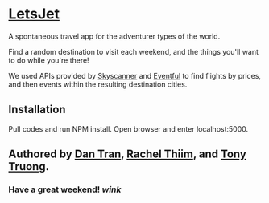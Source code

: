 # [LetsJet](https://guarded-coast-59676.herokuapp.com/)

A spontaneous travel app for the adventurer types of the world.

Find a random destination to visit each weekend, and the things you'll want to do while you're there!

We used APIs provided by [Skyscanner](https://www.skyscanner.com/) and [Eventful](http://houston.eventful.com/events) to find flights by prices, and then events within the resulting destination cities.

## Installation

Pull codes and run NPM install. Open browser and enter localhost:5000.

## Authored by [Dan Tran](https://github.com/dandamantran), [Rachel Thiim](www.rachelthiim.com), and [Tony Truong](https://github.com/ttruong89).

### Have a great weekend! *wink*



